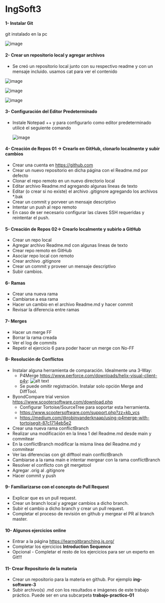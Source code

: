 # IngSoft3
#### 1- Instalar Git

git instalado en la pc

![image](https://github.com/user-attachments/assets/9a400524-4fbe-4512-b0b1-22df9e58b3bb)


#### 2- Crear un repositorio local y agregar archivos
  - Se creó un repositorio local junto con su respectivo readme y con un mensaje incluido. usamos cat para ver el contenido

![image](https://github.com/user-attachments/assets/8e728346-4443-4066-9f35-a08a804a4ad0)

![image](https://github.com/user-attachments/assets/12f0e98f-47fa-4ae2-8645-f85263345df1)

![image](https://github.com/user-attachments/assets/f4c6710c-0791-44a9-861a-fd817a6589b7)


#### 3- Configuración del Editor Predeterminado
 - Instale Notepad ++ y para configurarlo como editor predeterminado utilicé el seguiente comando

   ![image](https://github.com/user-attachments/assets/341c3a84-9b4c-453c-992d-472893673f61)

   
#### 4- Creación de Repos 01 -> Crearlo en GitHub, clonarlo localmente y subir cambios
  - Crear una cuenta en https://github.com
  - Crear un nuevo repositorio en dicha página con el Readme.md por defecto
  - Clonar el repo remoto en un nuevo directorio local
  - Editar archivo Readme.md agregando algunas lineas de texto
  - Editar (o crear si no existe) el archivo .gitignore agregando los archivos *.bak
  - Crear un commit y porveer un mensaje descriptivo
  - Intentar un push al repo remoto
  - En caso de ser necesario configurar las claves SSH requeridas y reintentar el push.

#### 5- Creación de Repos 02-> Crearlo localmente y subirlo a GitHub
  - Crear un repo local
  - Agregar archivo Readme.md con algunas lineas de texto
  - Crear repo remoto en GitHub
  - Asociar repo local con remoto
  - Crear archivo .gitignore
  - Crear un commit y proveer un mensaje descriptivo
  - Subir cambios.

#### 6- Ramas
  - Crear una nueva rama
  - Cambiarse a esa rama
  - Hacer un cambio en el archivo Readme.md y hacer commit
  - Revisar la diferencia entre ramas

#### 7- Merges
  - Hacer un merge FF
  - Borrar la rama creada
  - Ver el log de commits
  - Repetir el ejercicio 6 para poder hacer un merge con No-FF

#### 8- Resolución de Conflictos
  - Instalar alguna herramienta de comparación. Idealmente una 3-Way:
    - P4Merge https://www.perforce.com/downloads/helix-visual-client-p4v:
![alt text](p4merge.png)
    - Se puede omitir registración. Instalar solo opción Merge and DiffTool.
 - ByondCompare trial version https://www.scootersoftware.com/download.php
    - Configurar Tortoise/SourceTree para soportar esta herramienta.
    - https://www.scootersoftware.com/support.php?zz=kb_vcs
    - https://medium.com/@robinvanderknaap/using-p4merge-with-tortoisegit-87c1714eb5e2
  - Crear una nueva rama conflictBranch
  - Realizar una modificación en la linea 1 del Readme.md desde main y commitear
  - En la conflictBranch modificar la misma línea del Readme.md y commitear
  - Ver las diferencias con git difftool main conflictBranch
  - Cambiarse a la rama main e intentar mergear con la rama conflictBranch
  - Resolver el conflicto con git mergetool
  - Agregar .orig al .gitignore
  - Hacer commit y push

#### 9- Familiarizarse con el concepto de Pull Request

  - Explicar que es un pull request.
  - Crear un branch local y agregar cambios a dicho branch. 
  - Subir el cambio a dicho branch y crear un pull request.
  - Completar el proceso de revisión en github y mergear el PR al branch master.


#### 10- Algunos ejercicios online
  - Entrar a la página https://learngitbranching.js.org/
  - Completar los ejercicios **Introduction Sequence**
  - Opcional - Completar el resto de los ejercicios para ser un experto en Git!!!

#### 11- Crear Repositorio de la materia
  - Crear un repositorio para la materia en github. Por ejemplo **ing-software-3**
  - Subir archivo(s) .md con los resultados e imágenes de este trabajo práctico. Puede ser en una subcarpeta **trabajo-practico-01**
